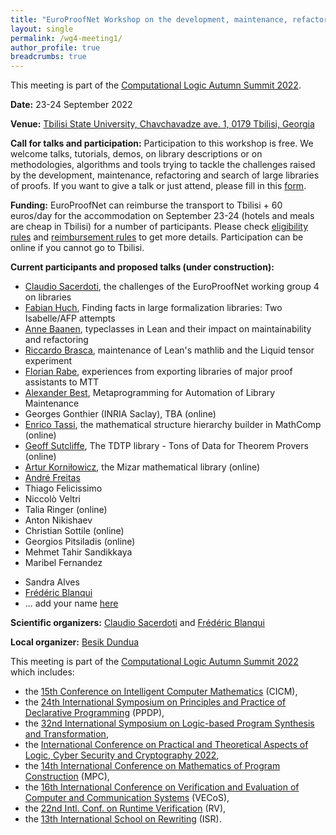 ```yaml
---
title: "EuroProofNet Workshop on the development, maintenance, refactoring and search of large libraries of proofs"
layout: single
permalink: /wg4-meeting1/
author_profile: true
breadcrumbs: true
---
```


This meeting is part of the [Computational Logic Autumn Summit 2022](https://viam.science.tsu.ge/clas2022/).

**Date:** 23-24 September 2022

**Venue:** [Tbilisi State University, Chavchavadze ave. 1, 0179 Tbilisi, Georgia](https://viam.science.tsu.ge/clas2022/venue)

**Call for talks and participation:** Participation to this workshop
is free. We welcome talks, tutorials, demos, on library descriptions
or on methodologies, algorithms and tools trying to tackle the
challenges raised by the development, maintenance, refactoring and
search of large libraries of proofs. If you want to give a talk or
just attend, please fill in this
[form](https://forms.gle/fNxt1ot2xgUUSfGt5).

**Funding:** EuroProofNet can reimburse the transport to Tbilisi + 60 euros/day for the accommodation on September 23-24 (hotels and meals are cheap in Tbilisi) for a number of participants. Please check [eligibility rules](https://europroofnet.github.io/eligibility/) and [reimbursement rules](https://europroofnet.github.io/reimbursement-rules/) to get more details. Participation can be online if you cannot go to Tbilisi.

**Current participants and proposed talks (under construction):**
- [Claudio Sacerdoti](http://www.cs.unibo.it/~sacerdot/), the challenges of the EuroProofNet working group 4 on libraries
- [Fabian Huch](https://www21.in.tum.de/team/huch/), Finding facts in large formalization libraries: Two Isabelle/AFP attempts
- [Anne Baanen](https://www.cs.vu.nl/~tbn305/), typeclasses in Lean and their impact on maintainability and refactoring
- [Riccardo Brasca](https://webusers.imj-prg.fr/~riccardo.brasca/), maintenance of Lean's mathlib and the Liquid tensor experiment
- [Florian Rabe](https://kwarc.info/people/frabe/), experiences from exporting libraries of major proof assistants to MTT <!--(online)-->
- [Alexander Best](https://alexjbest.github.io/), Metaprogramming for Automation of Library Maintenance
- Georges Gonthier (INRIA Saclay), TBA (online)
- [Enrico Tassi](http://www-sop.inria.fr/members/Enrico.Tassi/), the mathematical structure hierarchy builder in MathComp (online)
- [Geoff Sutcliffe](https://www.cs.miami.edu/home/geoff/), The TDTP library - Tons of Data for Theorem Provers (online)
- [Artur Korniłowicz](http://math.uwb.edu.pl/~arturk/), the Mizar mathematical library (online)
- [André Freitas](http://andrefreitas.org/)
- Thiago Felicissimo
- Niccolò Veltri
- Talia Ringer (online)
- Anton Nikishaev
- Christian Sottile (online)
- Georgios Pitsiladis (online)
- Mehmet Tahir Sandikkaya
- Maribel Fernandez
<!-- Carsten Fuhs-->
<!-- Peter Ölveczky-->
<!-- Christopher Lynch-->
- Sandra Alves
- [Frédéric Blanqui](https://blanqui.gitlabpages.inria.fr/)
- ... add your name [here](https://forms.gle/fNxt1ot2xgUUSfGt5)

**Scientific organizers:** [Claudio Sacerdoti](http://www.cs.unibo.it/~sacerdot/) and [Frédéric Blanqui](https://blanqui.gitlabpages.inria.fr/)

**Local organizer:** [Besik Dundua](https://cte.ibsu.edu.ge/en/besik-dundua/)

This meeting is part of the [Computational Logic Autumn Summit 2022](https://viam.science.tsu.ge/clas2022/) which includes:
- the [15th Conference on Intelligent Computer Mathematics](https://cicm-conference.org/2022/cicm.php) (CICM),
- the [24th International Symposium on Principles and Practice of Declarative Programming](https://software.imdea.org/Conferences/PPDP2022/) (PPDP),
- the [32nd International Symposium on Logic-based Program Synthesis and Transformation](https://lopstr2022.webs.upv.es/),
- the [International Conference on Practical and Theoretical Aspects of Logic, Cyber Security and Cryptography 2022](https://cs.omu.edu.tr/blacksea2022/),
- the [14th International Conference on Mathematics of Program Construction](https://www.macs.hw.ac.uk/mpc22/) (MPC),
- the [16th International Conference on Verification and Evaluation of Computer and Communication Systems](http://vecos-world.org/2022/) (VECoS),
- the [22nd Intl. Conf. on Runtime Verification](https://rv22.gitlab.io/) (RV),
- the [13th International School on Rewriting](https://viam.science.tsu.ge/clas2022/isr/) (ISR).
